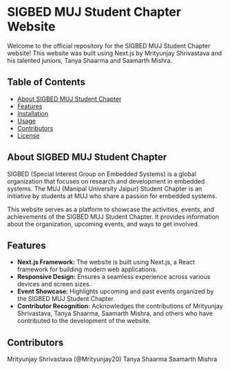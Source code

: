 # SIGBED MUJ Student Chapter Website

Welcome to the official repository for the SIGBED MUJ Student Chapter website! This website was built using Next.js by Mrityunjay Shrivastava and his talented juniors, Tanya Shaarma and Saamarth Mishra.

## Table of Contents
- [About SIGBED MUJ Student Chapter](#about-sigbed-muj-student-chapter)
- [Features](#features)
- [Installation](#installation)
- [Usage](#usage)
- [Contributors](#contributors)
- [License](#license)

## About SIGBED MUJ Student Chapter
SIGBED (Special Interest Group on Embedded Systems) is a global organization that focuses on research and development in embedded systems. The MUJ (Manipal University Jaipur) Student Chapter is an initiative by students at MUJ who share a passion for embedded systems.

This website serves as a platform to showcase the activities, events, and achievements of the SIGBED MUJ Student Chapter. It provides information about the organization, upcoming events, and ways to get involved.

## Features
- **Next.js Framework:** The website is built using Next.js, a React framework for building modern web applications.
- **Responsive Design:** Ensures a seamless experience across various devices and screen sizes.
- **Event Showcase:** Highlights upcoming and past events organized by the SIGBED MUJ Student Chapter.
- **Contributor Recognition:** Acknowledges the contributions of Mrityunjay Shrivastava, Tanya Shaarma, Saamarth Mishra, and others who have contributed to the development of the website.

## Contributors
Mrityunjay Shrivastava (@Mrityunjay20)
Tanya Shaarma 
Saamarth Mishra 



